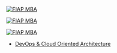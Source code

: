 [![FIAP MBA](https://raw.githubusercontent.com/josecastillolema/fiap/master/img/blc.png)](https://www.fiap.com.br/mba/mba-em-blockchain-development-e-technologies/)

[![FIAP MBA](https://raw.githubusercontent.com/josecastillolema/fiap/master/img/blc2.jpeg)](https://www.fiap.com.br/mba/mba-em-blockchain-development-e-technologies/)

[![FIAP MBA](https://raw.githubusercontent.com/josecastillolema/fiap/master/img/blc3.jpeg)](https://www.fiap.com.br/mba/mba-em-blockchain-development-e-technologies/)

 - [DevOps & Cloud Oriented Architecture](https://github.com/josecastillolema/fiap/tree/master/blc/devops)

